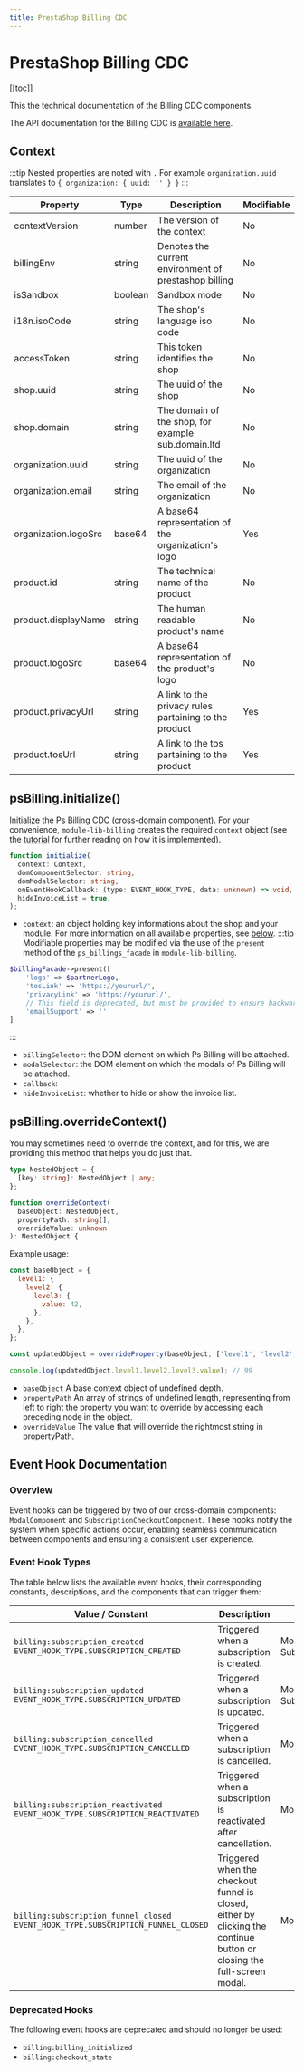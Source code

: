 ```yaml
---
title: PrestaShop Billing CDC
---
```


# PrestaShop Billing CDC

[[toc]]

This the technical documentation of the Billing CDC components.

The API documentation for the Billing CDC is [available here](https://unpkg.com/@prestashopcorp/billing-cdc/dist/docs/index.html).

## Context

:::tip
Nested properties are noted with `.`
For example `organization.uuid` translates to `{ organization: { uuid: '' } }`
:::

| Property             | Type    | Description                                           | Modifiable |
| -------------------- | ------- | ----------------------------------------------------- | ---------- |
| contextVersion       | number  | The version of the context                            | No         |
| billingEnv           | string  | Denotes the current environment of prestashop billing | No         |
| isSandbox            | boolean | Sandbox mode                                          | No         |
| i18n.isoCode         | string  | The shop's language iso code                          | No         |
| accessToken          | string  | This token identifies the shop                        | No         |
| shop.uuid            | string  | The uuid of the shop                                  | No         |
| shop.domain          | string  | The domain of the shop, for example sub.domain.ltd    | No         |
| organization.uuid    | string  | The uuid of the organization                          | No         |
| organization.email   | string  | The email of the organization                         | No         |
| organization.logoSrc | base64  | A base64 representation of the organization's logo    | Yes        |
| product.id           | string  | The technical name of the product                     | No         |
| product.displayName  | string  | The human readable product's name                     | No         |
| product.logoSrc      | base64  | A base64 representation of the product's logo         | No         |
| product.privacyUrl   | string  | A link to the privacy rules partaining to the product | Yes        |
| product.tosUrl       | string  | A link to the tos partaining to the product           | Yes        |

## psBilling.initialize()

Initialize the Ps Billing CDC (cross-domain component). For your convenience, `module-lib-billing` creates the required `context` object (see the [tutorial](../../3-tutorial/README.md#inject-the-prestashop-billing-context) for further reading on how it is implemented).

```typescript
function initialize(
  context: Context,
  domComponentSelector: string,
  domModalSelector: string,
  onEventHookCallback: (type: EVENT_HOOK_TYPE, data: unknown) => void,
  hideInvoiceList = true,
);
```

- `context`: an object holding key informations about the shop and your module. For more information on all available properties, see [below](#context).
  :::tip
  Modifiable properties may be modified via the use of the `present` method of the `ps_billings_facade` in `module-lib-billing`.

```php
$billingFacade->present([
    'logo' => $partnerLogo,
    'tosLink' => 'https://yoururl/',
    'privacyLink' => 'https://yoururl/',
    // This field is deprecated, but must be provided to ensure backward compatibility
    'emailSupport' => ''
]
```

:::

- `billingSelector`: the DOM element on which Ps Billing will be attached.
- `modalSelector`: the DOM element on which the modals of Ps Billing will be attached.
- `callback`:
- `hideInvoiceList`: whether to hide or show the invoice list.

## psBilling.overrideContext()

You may sometimes need to override the context, and for this, we are providing this method that helps you do just that.

```typescript
type NestedObject = {
  [key: string]: NestedObject | any;
};

function overrideContext(
  baseObject: NestedObject,
  propertyPath: string[],
  overrideValue: unknown
): NestedObject {
```

Example usage:

```js
const baseObject = {
  level1: {
    level2: {
      level3: {
        value: 42,
      },
    },
  },
};

const updatedObject = overrideProperty(baseObject, ['level1', 'level2', 'level3', 'value'], 99);

console.log(updatedObject.level1.level2.level3.value); // 99
```

- `baseObject` A base context object of undefined depth.
- `propertyPath` An array of strings of undefined length, representing from left to right the property you want to override by accessing each preceding node in the object.
- `overrideValue` The value that will override the rightmost string in propertyPath.

## Event Hook Documentation

### Overview

Event hooks can be triggered by two of our cross-domain components: `ModalComponent` and `SubscriptionCheckoutComponent`. These hooks notify the system when specific actions occur, enabling seamless communication between components and ensuring a consistent user experience.

### Event Hook Types

The table below lists the available event hooks, their corresponding constants, descriptions, and the components that can trigger them:

| Value / Constant                                                                        | Description                                                                                                            | Component                                     |
| --------------------------------------------------------------------------------------- | ---------------------------------------------------------------------------------------------------------------------- | --------------------------------------------- |
| `billing:subscription_created` <br/> `EVENT_HOOK_TYPE.SUBSCRIPTION_CREATED`             | Triggered when a subscription is created.                                                                              | ModalComponent, SubscriptionCheckoutComponent |
| `billing:subscription_updated` <br/> `EVENT_HOOK_TYPE.SUBSCRIPTION_UPDATED`             | Triggered when a subscription is updated.                                                                              | ModalComponent, SubscriptionCheckoutComponent |
| `billing:subscription_cancelled` <br/> `EVENT_HOOK_TYPE.SUBSCRIPTION_CANCELLED`         | Triggered when a subscription is cancelled.                                                                            | ModalComponent                                |
| `billing:subscription_reactivated` <br/>`EVENT_HOOK_TYPE.SUBSCRIPTION_REACTIVATED`      | Triggered when a subscription is reactivated after cancellation.                                                       | ModalComponent                                |
| `billing:subscription_funnel_closed` <br/> `EVENT_HOOK_TYPE.SUBSCRIPTION_FUNNEL_CLOSED` | Triggered when the checkout funnel is closed, either by clicking the continue button or closing the full-screen modal. | ModalComponent                                |

### Deprecated Hooks

The following event hooks are deprecated and should no longer be used:

- `billing:billing_initialized`
- `billing:checkout_state`
